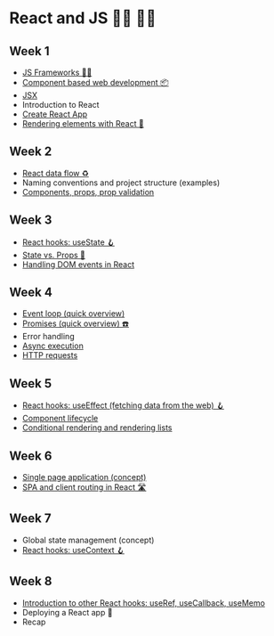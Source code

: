 # React and JS 👩‍🚀 👨‍🚀

## Week 1

- [JS Frameworks 👨‍🎨](https://medium.com/javascript-scene/top-javascript-frameworks-and-topics-to-learn-in-2020-and-the-new-decade-ced6e9d812f9)
- [Component based web development 📦](https://www.droptica.com/blog/component-based-design/)
- [JSX](https://reactjs.org/docs/introducing-jsx.html)
- Introduction to React
- [Create React App](https://create-react-app.dev/docs/getting-started/)
- [Rendering elements with React 📝](https://reactjs.org/docs/rendering-elements.html)

## Week 2

- [React data flow ♻️](https://flaviocopes.com/react-unidirectional-data-flow/)
- Naming conventions and project structure (examples)
- [Components, props, prop validation](https://reactjs.org/docs/components-and-props.html)

## Week 3

- [React hooks: useState 🪝](https://reactjs.org/docs/hooks-reference.html#usestate)
- [State vs. Props 🥊](https://reactjs.org/docs/faq-state.html#what-is-the-difference-between-state-and-props)
- [Handling DOM events in React](https://reactjs.org/docs/handling-events.html)

## Week 4

- [Event loop (quick overview)](https://flaviocopes.com/javascript-event-loop/)
- [Promises (quick overview) ☎️](https://flaviocopes.com/javascript-promises/)
- Error handling
- [Async execution](https://flaviocopes.com/javascript-async-await/)
- [HTTP requests](https://www.robinwieruch.de/web-applications)

## Week 5

- [React hooks: useEffect (fetching data from the web) 🪝](https://www.robinwieruch.de/react-hooks-fetch-data)
- [Component lifecycle](https://reactjs.org/docs/state-and-lifecycle.html)
- [Conditional rendering and rendering lists](https://reactjs.org/docs/conditional-rendering.html)

## Week 6

- [Single page application (concept)](https://medium.com/@NeotericEU/single-page-application-vs-multiple-page-application-2591588efe58)
- [SPA and client routing in React 🛣](https://medium.com/the-andela-way/understanding-the-fundamentals-of-routing-in-react-b29f806b157e)

## Week 7

- Global state management (concept)
- [React hooks: useContext 🪝](https://reactjs.org/docs/hooks-reference.html#usecontext)

## Week 8

- [Introduction to other React hooks: useRef, useCallback, useMemo](https://reactjs.org/docs/hooks-reference.html)
- Deploying a React app 🚀
- Recap

